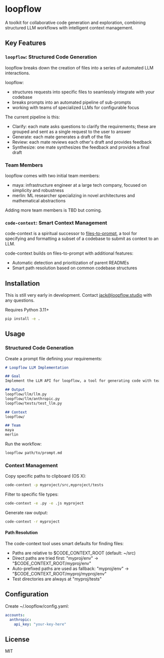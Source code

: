 # loopflow

A toolkit for collaborative code generation and exploration, combining structured LLM workflows with intelligent context management.

## Key Features

### `loopflow`: Structured Code Generation

loopflow breaks down the creation of files into a series of automated LLM interactions. 

loopflow:
- structures requests into specific files to seamlessly integrate with your codebase
- breaks prompts into an automated pipeline of sub-prompts
- working with teams of specialized LLMs for configurable focus

The current pipeline is this:
- Clarify: each mate asks questions to clarify the requirements; these are grouped and sent as a single request to the user to answer
- Generate: each mate generates a draft of the file
- Review: each mate reviews each other's draft and provides feedback
- Synthesize: one mate synthesizes the feedback and provides a final draft

### Team Members

loopflow comes with two initial team members:
- maya: infrastructure engineer at a large tech company, focused on simplicity and robustness
- merlin: ML researcher specializing in novel architectures and mathematical abstractions

Adding more team members is TBD but coming.

### `code-context`: Smart Context Management

code-context is a spiritual successor to [files-to-prompt](https://github.com/simonw/files-to-prompt), 
a tool for specifying and formatting a subset of a codebase to submit as context to an LLM.

code-context builds on files-to-prompt with additional features:
- Automatic detection and prioritization of parent READMEs
- Smart path resolution based on common codebase structures

## Installation

This is still very early in development. Contact jack@loopflow.studio with any questions.

Requires Python 3.11+
```bash
pip install -e .
```

## Usage

### Structured Code Generation

Create a prompt file defining your requirements:

```markdown
# Loopflow LLM Implementation

## Goal
Implement the LLM API for loopflow, a tool for generating code with teams of LLMs.

## Output
loopflow/llm/llm.py
loopflow/llm/anthropic.py
loopflow/tests/test_llm.py

## Context
loopflow/

## Team
maya
merlin
```

Run the workflow:
```bash
loopflow path/to/prompt.md
```

### Context Management

Copy specific paths to clipboard (OS X):
```bash
code-context -p myproject/src,myproject/tests
```

Filter to specific file types:
```bash
code-context -e .py -e .js myproject
```

Generate raw output:
```bash
code-context -r myproject
```

#### Path Resolution

The code-context tool uses smart defaults for finding files:

- Paths are relative to $CODE_CONTEXT_ROOT (default: ~/src)
- Direct paths are tried first: "myproj/env" -> "$CODE_CONTEXT_ROOT/myproj/env"
- Auto-prefixed paths are used as fallback: "myproj/env" -> "$CODE_CONTEXT_ROOT/myproj/myproj/env"
- Test directories are always at "myproj/tests"

## Configuration

Create ~/.loopflow/config.yaml:

```yaml
accounts:
  anthropic:
    api_key: "your-key-here"
```

## License

MIT
